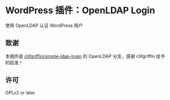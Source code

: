 # WordPress 插件：OpenLDAP Login

使用 OpenLDAP 认证 WordPress 用户


## 致谢

本插件是 [clifgriffin/simple-ldap-login](https://github.com/clifgriffin/simple-ldap-login) 的 OpenLDAP 分支，感谢 clifgriffin 给予的启发！


## 许可

GPLv2 or later  
